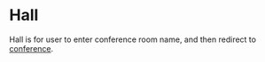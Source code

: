 # Hall

Hall is for user to enter conference room name, and then redirect to [conference](../conference).
